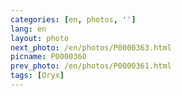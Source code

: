 ```yaml
---
categories: [en, photos, '']
lang: en
layout: photo
next_photo: /en/photos/P0000363.html
picname: P0000360
prev_photo: /en/photos/P0000361.html
tags: [Oryx]
---
```

